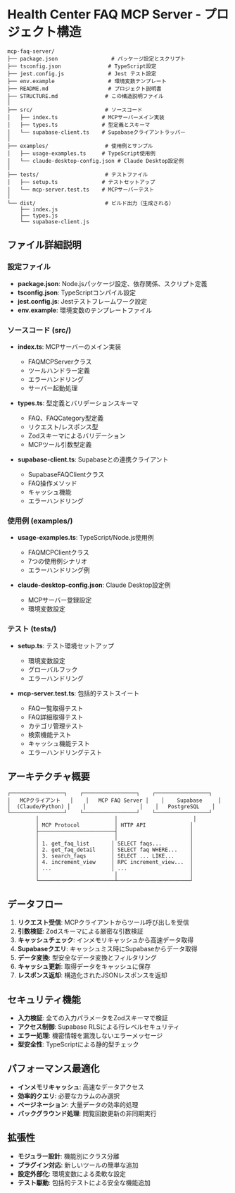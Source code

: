 # Health Center FAQ MCP Server - プロジェクト構造

```
mcp-faq-server/
├── package.json                 # パッケージ設定とスクリプト
├── tsconfig.json               # TypeScript設定
├── jest.config.js              # Jest テスト設定
├── env.example                 # 環境変数テンプレート
├── README.md                   # プロジェクト説明書
├── STRUCTURE.md               # この構造説明ファイル
│
├── src/                       # ソースコード
│   ├── index.ts              # MCPサーバーメイン実装
│   ├── types.ts              # 型定義とスキーマ
│   └── supabase-client.ts    # Supabaseクライアントラッパー
│
├── examples/                  # 使用例とサンプル
│   ├── usage-examples.ts     # TypeScript使用例
│   └── claude-desktop-config.json # Claude Desktop設定例
│
├── tests/                     # テストファイル
│   ├── setup.ts              # テストセットアップ
│   └── mcp-server.test.ts    # MCPサーバーテスト
│
└── dist/                      # ビルド出力（生成される）
    ├── index.js
    ├── types.js
    └── supabase-client.js
```

## ファイル詳細説明

### 設定ファイル

- **package.json**: Node.jsパッケージ設定、依存関係、スクリプト定義
- **tsconfig.json**: TypeScriptコンパイル設定
- **jest.config.js**: Jestテストフレームワーク設定
- **env.example**: 環境変数のテンプレートファイル

### ソースコード (src/)

- **index.ts**: MCPサーバーのメイン実装
  - FAQMCPServerクラス
  - ツールハンドラー定義
  - エラーハンドリング
  - サーバー起動処理

- **types.ts**: 型定義とバリデーションスキーマ
  - FAQ、FAQCategory型定義
  - リクエスト/レスポンス型
  - Zodスキーマによるバリデーション
  - MCPツール引数型定義

- **supabase-client.ts**: Supabaseとの連携クライアント
  - SupabaseFAQClientクラス
  - FAQ操作メソッド
  - キャッシュ機能
  - エラーハンドリング

### 使用例 (examples/)

- **usage-examples.ts**: TypeScript/Node.js使用例
  - FAQMCPClientクラス
  - 7つの使用例シナリオ
  - エラーハンドリング例

- **claude-desktop-config.json**: Claude Desktop設定例
  - MCPサーバー登録設定
  - 環境変数設定

### テスト (tests/)

- **setup.ts**: テスト環境セットアップ
  - 環境変数設定
  - グローバルフック
  - エラーハンドリング

- **mcp-server.test.ts**: 包括的テストスイート
  - FAQ一覧取得テスト
  - FAQ詳細取得テスト
  - カテゴリ管理テスト
  - 検索機能テスト
  - キャッシュ機能テスト
  - エラーハンドリングテスト

## アーキテクチャ概要

```
┌─────────────────┐    ┌─────────────────┐    ┌─────────────────┐
│   MCPクライアント   │    │   MCP FAQ Server │    │    Supabase     │
│  (Claude/Python) │    │                 │    │   PostgreSQL    │
└─────────────────┘    └─────────────────┘    └─────────────────┘
         │                        │                        │
         │ MCP Protocol           │ HTTP API              │
         ├────────────────────────┤                       │
         │                        │                       │
         │ 1. get_faq_list       │ SELECT faqs...         │
         │ 2. get_faq_detail     │ SELECT faq WHERE...    │
         │ 3. search_faqs        │ SELECT ... LIKE...     │
         │ 4. increment_view     │ RPC increment_view...  │
         │ ...                   │ ...                    │
         │                        │                       │
         └────────────────────────┴───────────────────────┘
```

## データフロー

1. **リクエスト受信**: MCPクライアントからツール呼び出しを受信
2. **引数検証**: Zodスキーマによる厳密な引数検証
3. **キャッシュチェック**: インメモリキャッシュから高速データ取得
4. **Supabaseクエリ**: キャッシュミス時にSupabaseからデータ取得
5. **データ変換**: 型安全なデータ変換とフィルタリング
6. **キャッシュ更新**: 取得データをキャッシュに保存
7. **レスポンス返却**: 構造化されたJSONレスポンスを返却

## セキュリティ機能

- **入力検証**: 全ての入力パラメータをZodスキーマで検証
- **アクセス制御**: Supabase RLSによる行レベルセキュリティ
- **エラー処理**: 機密情報を漏洩しないエラーメッセージ
- **型安全性**: TypeScriptによる静的型チェック

## パフォーマンス最適化

- **インメモリキャッシュ**: 高速なデータアクセス
- **効率的クエリ**: 必要なカラムのみ選択
- **ページネーション**: 大量データの効率的処理
- **バックグラウンド処理**: 閲覧回数更新の非同期実行

## 拡張性

- **モジュラー設計**: 機能別にクラス分離
- **プラグイン対応**: 新しいツールの簡単な追加
- **設定外部化**: 環境変数による柔軟な設定
- **テスト駆動**: 包括的テストによる安全な機能追加
